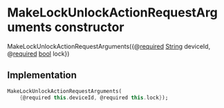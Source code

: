 


# MakeLockUnlockActionRequestArguments constructor







MakeLockUnlockActionRequestArguments({@[required](https://pub.dev/documentation/meta/1.3.0/meta/required-constant.html) [String](https://api.flutter.dev/flutter/dart-core/String-class.html) deviceId, @[required](https://pub.dev/documentation/meta/1.3.0/meta/required-constant.html) [bool](https://api.flutter.dev/flutter/dart-core/bool-class.html) lock})





## Implementation

```dart
MakeLockUnlockActionRequestArguments(
    {@required this.deviceId, @required this.lock});
```








